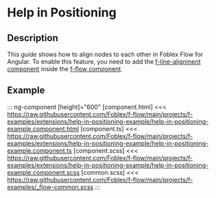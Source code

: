 ﻿# Help in Positioning

## Description

This guide shows how to align nodes to each other in Foblex Flow for Angular. To enable this feature, you need to add the [f-line-alignment component](./docs/f-line-alignment-component) inside the [f-flow component](./docs/f-flow-component).

## Example

::: ng-component <help-in-positioning-example></help-in-positioning-example> [height]="600"
[component.html] <<< https://raw.githubusercontent.com/Foblex/f-flow/main/projects/f-examples/extensions/help-in-positioning-example/help-in-positioning-example.component.html
[component.ts] <<< https://raw.githubusercontent.com/Foblex/f-flow/main/projects/f-examples/extensions/help-in-positioning-example/help-in-positioning-example.component.ts
[component.scss] <<< https://raw.githubusercontent.com/Foblex/f-flow/main/projects/f-examples/extensions/help-in-positioning-example/help-in-positioning-example.component.scss
[common.scss] <<< https://raw.githubusercontent.com/Foblex/f-flow/main/projects/f-examples/_flow-common.scss
:::



